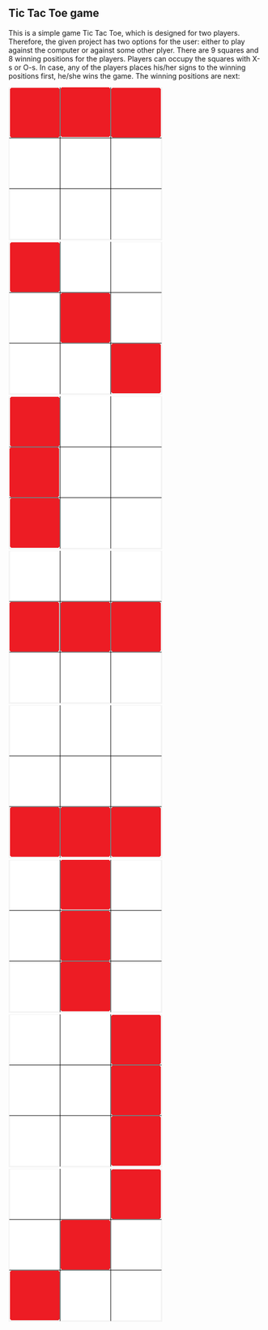 ## Tic Tac Toe game 
This is a simple game Tic Tac Toe, which is designed for two players. Therefore, the given project has two options for the user: either to play against the computer or against some other plyer. There are 9 squares and 8 winning positions for the players.
Players can occupy the squares with X-s or O-s. In case, any of the players places his/her signs to the winning positions first, he/she wins the game. The winning positions are next:

![](Images/win1.PNG) 
![](Images/win2.PNG) 
![](Images/win3.PNG) 
![](Images/win4.PNG) 
![](Images/win5.PNG) 
![](Images/win6.PNG) 
![](Images/win7.PNG) 
![](Images/win8.PNG) 
